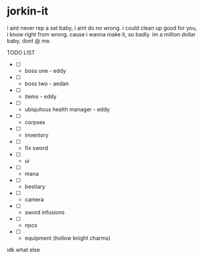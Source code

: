 # jorkin-it
i aint never rep a set baby, i aint do no wrong. i could clean up good for you, i know right from wrong. cause i wanna make it, so badly. im a million dollar baby, dont @ me.

TODO LIST

- [ ] - boss one - eddy
- [ ] - boss two - aedan
- [ ] - items - eddy
- [ ] - ubiquitous health manager - eddy
- [ ] - corpses
- [ ] - inventory
- [ ] - fix sword
- [ ] - ui
- [ ] - mana
- [ ] - bestiary
- [ ] - camera
- [ ] - sword infusions
- [ ] - npcs
- [ ] - equipment (hollow knight charms)

idk what else
